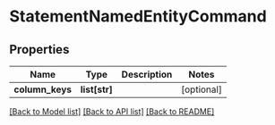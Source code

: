 # StatementNamedEntityCommand

## Properties
Name | Type | Description | Notes
------------ | ------------- | ------------- | -------------
**column_keys** | **list[str]** |  | [optional] 

[[Back to Model list]](../README.md#documentation-for-models) [[Back to API list]](../README.md#documentation-for-api-endpoints) [[Back to README]](../README.md)

